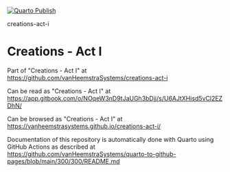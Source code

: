 [![Quarto Publish](https://github.com/vanHeemstraSystems/creations-act-ii/actions/workflows/publish.yml/badge.svg)](https://github.com/vanHeemstraSystems/creations-act-i/actions/workflows/publish.yml)

creations-act-i
# Creations - Act I

Part of "Creations - Act I" at https://github.com/vanHeemstraSystems/creations-act-i

Can be read as "Creations - Act I" at https://app.gitbook.com/o/NOqeW3nD9tJaUGh3bDjj/s/U6AJtXHisd5vCl2EZDhN/

Can be browsed as "Creations - Act I" at https://vanheemstrasystems.github.io/creations-act-i/

Documentation of this repository is automatically done with Quarto using GitHub Actions as described at https://github.com/vanHeemstraSystems/quarto-to-github-pages/blob/main/300/300/README.md
